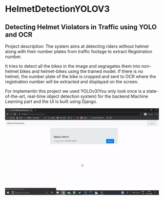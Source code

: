 # HelmetDetectionYOLOV3

<h2>Detecting Helmet Violators in Traffic using YOLO and OCR</h2>

Project description: The system aims at detecting riders without helmet along with their number plates from traffic footage to extract Registration number. 

It tries to detect all the bikes in the image and segragates them into non-helmet bikes and helmet-bikes using the trained model. If there is no helmet, the number plate of the bike is cropped and sent to OCR where the registration number will be extracted and displayed on the screen.

For implementin this project we used YOLOv3(You only look once is a state-of-the-art, real-time object detection system) for the backend Machine Learning part and the UI is built using Django.

<img src="Helmet_Detection.gif" width="900">
